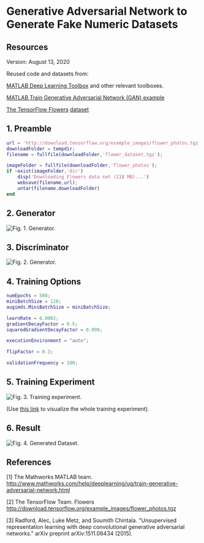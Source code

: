 # Generative Adversarial Network to Generate Fake Numeric Datasets

## Resources

Version: August 13, 2020

Reused code and datasets from:

<a href="https://www.mathworks.com/help/deeplearning/">MATLAB Deep Learning Toolbox</a> and other relevant toolboxes.

<a href="https://www.mathworks.com/help/deeplearning/ug/train-generative-adversarial-network.html">MATLAB Train Generative Adversarial Network (GAN) example</a>

<a href="https://www.tensorflow.org/datasets/catalog/tf_flowers">The TensorFlow Flowers</a> <a href="http://download.tensorflow.org/example_images/flower_photos.tgz">dataset</a>

## 1. Preamble

```matlab
url = 'http://download.tensorflow.org/example_images/flower_photos.tgz';
downloadFolder = tempdir;
filename = fullfile(downloadFolder,'flower_dataset.tgz');

imageFolder = fullfile(downloadFolder,'flower_photos');
if ~exist(imageFolder,'dir')
    disp('Downloading Flowers data set (218 MB)...')
    websave(filename,url);
    untar(filename,downloadFolder)
end
```

## 2. Generator

![Fig. 1. Generator.](https://www.mathworks.com/help/examples/nnet/win64/TrainGenerativeAdversarialNetworkGANExample_02.png?raw=true)

## 3. Discriminator

![Fig. 2. Generator.](https://www.mathworks.com/help/examples/nnet/win64/TrainGenerativeAdversarialNetworkGANExample_03.png?raw=true)

## 4. Training Options

```matlab
numEpochs = 500;
miniBatchSize = 128;
augimds.MiniBatchSize = miniBatchSize;

learnRate = 0.0002;
gradientDecayFactor = 0.5;
squaredGradientDecayFactor = 0.999;

executionEnvironment = "auto";

flipFactor = 0.3;

validationFrequency = 100;
```

## 5. Training Experiment

![Fig. 3. Training experiment.](https://github.com/jgalfaro/mirrored-GANflowers/blob/master/figures/training.gif?raw=true)

(Use <a href="https://youtu.be/3Ytm2MOBvtw">this link</a> to visualize the whole training experiment).

## 6. Result

![Fig. 4. Generated Dataset.](https://www.mathworks.com/help/examples/nnet/win64/TrainGenerativeAdversarialNetworkGANExample_03.png?raw=true)

## References

[1] The Mathworks MATLAB team. http://www.mathworks.com/help/deeplearning/ug/train-generative-adversarial-network.html

[2] The TensorFlow Team. Flowers http://download.tensorflow.org/example_images/flower_photos.tgz

[3] Radford, Alec, Luke Metz, and Soumith Chintala. "Unsupervised representation learning with deep convolutional generative adversarial networks." arXiv preprint arXiv:1511.06434 (2015).
